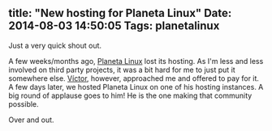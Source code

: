 title: "New hosting for Planeta Linux"
Date: 2014-08-03 14:50:05
Tags: planetalinux
---
Just a very quick shout out.

A few weeks/months ago, <a href="http://planetalinux.org">Planeta Linux</a> lost its hosting. As I'm less and less
involved on third party projects, it was a bit hard for me to just put it somewhere else. <a href="http://blografia.net/vicm3/">Víctor</a>,
however, approached me and offered to pay for it. A few days later, we hosted Planeta Linux on one of his hosting
instances. A big round of applause goes to him! He is the one making that community possible.

Over and out.
